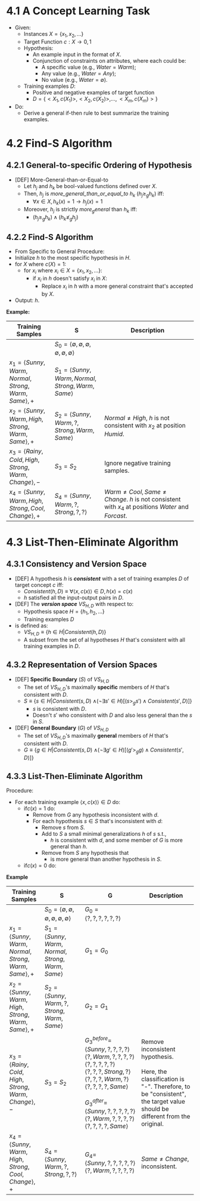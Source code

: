 # 4.1 A Concept Learning Task
- Given:
	- Instances $X=\{x_1, x_2, ...\}$
	- Target Function $c: X \rightarrow {0,1}$
	- Hypothesis:
		- An example input in the format of $X$.
		- Conjunction of constraints on attributes, where each could be:
			- A specific value (e.g., $Water=Warm$);
			- Any value (e.g., $Water=Any$);
			- No value (e.g., $Water=\emptyset$).
	- Training examples $D$:
		- Positive and negative examples of target function
		- $D=\{<X_1, c(X_1)>, <X_2, c(X_2)>, ..., <X_m, c(X_m)>\}$
- Do:
	- Derive a general if-then rule to best summarize the training examples.

# 4.2 Find-S Algorithm
## 4.2.1 General-to-specific Ordering of Hypothesis
- [DEF] More-General-than-or-Equal-to
	- Let $h_j$ and $h_k$ be bool-valued functions defined over $X$.
	- Then, $h_j$ is *more_general_than_or_equal_to* $h_k$ ($h_j\ge_g h_k$) iff:
		- $\forall x\in X, h_k(x)=1 \rightarrow h_j(x)=1$
	- Moreover, $h_j$ is strictly $more_general$ than $h_k$ iff:
		- $(h_j\ge_g h_k)\land(h_k\ngeq_g h_j)$

## 4.2.2 Find-S Algorithm
- From Specific to General
Procedure:
- Initialize $h$ to the most specific hypothesis in $H$.
- for $X$ where $c(X)=1$:
	- for $x_i$ where $x_i\in X=\{x_1,x_2,...\}$:
		- if $x_i$ in $h$ doesn't satisfy $x_i$ in $X$:
			- Replace $x_i$ in $h$ with a more general constraint that's accepted by $X$.
- Output: $h$.

**Example:**

| Training Samples                                                     | S                                                                               | Description                                                                                           |
| -------------------------------------------------------------------- | ------------------------------------------------------------------------------- | ----------------------------------------------------------------------------------------------------- |
|                                                                      | $S_0=\langle\emptyset,\emptyset,\emptyset,\emptyset,\emptyset,\emptyset\rangle$ |                                                                                                       |
| $x_1=\langle Sunny, Warm, Normal,$<br>$Strong, Warm, Same\rangle, +$ | $S_1=\langle Sunny, Warm, Normal,$<br>$Strong, Warm, Same\rangle$               |                                                                                                       |
| $x_2=\langle Sunny, Warm, High,$<br>$Strong, Warm, Same\rangle, +$   | $S_2=\langle Sunny, Warm, ?,$<br>$Strong, Warm, Same\rangle$                    | $Normal\neq High$, $h$ is not consistent with $x_2$ at position $Humid$.                              |
| $x_3=\langle Rainy, Cold, High,$<br>$Strong, Warm, Change\rangle, -$ | $S_3=S_2$                                                                       | Ignore negative training samples.                                                                     |
| $x_4=\langle Sunny, Warm, High,$<br>$Strong, Cool, Change\rangle, +$ | $S_4=\langle Sunny, Warm, ?,$<br>$Strong, ?, ?\rangle$                          | $Warm\neq Cool,Same\neq Change$. $h$ is not consistent with $x_4$ at positions $Water$ and $Forcast$. |

# 4.3 List-Then-Eliminate Algorithm
## 4.3.1 Consistency and Version Space
- [DEF] A hypothesis $h$ is ***consistent*** with a set of training examples $D$ of target concept $c$ iff:
	- $Consistent(h,D)\equiv\forall\langle x,c(x)\rangle\in D, h(x)=c(x)$
	- $h$ satisfied all the input-output pairs in $D$.
- [DEF] The ***version space*** $VS_{H,D}$ with respect to:
	- Hypothesis space $H=\{h_1, h_2, ...\}$
	- Training examples $D$
- is defined as:
	- $VS_{H,D} \equiv \{h\in H|Consistent(h,D)\}$
	- A subset from the set of al hypotheses $H$ that's consistent with all training examples in $D$.

## 4.3.2 Representation of Version Spaces
- [DEF] **Specific Boundary** ($S$) of $VS_{H,D}$
	- The set of $VS_{H,D}$'s maximally **specific** members of $H$ that's consistent with $D$.
	- $S\equiv \{s\in H | Consistent(s,D)$
	  $\land (\neg\exists s'\in H)[(s>_g s') \land Consistent(s',D)]\}$ 
		- $s$ is consistent with $D$.
		- Doesn't $s'$ who consistent with $D$ and also less general than the $s$ in $S$.
- [DEF] **General Boundary** ($G$) of $VS_{H,D}$
	- The set of $VS_{H,D}$'s maximally **general** members of $H$ that's consistent with $D$.
	- $G\equiv \{g\in H | Consistent(s,D)$
	  $\land (\neg\exists g'\in H)[(g'>_g g) \land Consistent(s',D)]\}$ 

## 4.3.3 List-Then-Eliminate Algorithm
Procedure:
- For each training example $\langle x,c(x)\rangle\in D$ do:
	- if$c(x)=1$ do:
		- Remove from $G$ any hypothesis inconsistent with $d$.
		- For each hypothesis $s\in S$ that's inconsistent with $d$:
			- Remove $s$ from $S$.
			- Add to $S$ a small minimal generalizations $h$ of $s$ s.t.,
				- $h$ is consistent with $d$, and some member of $G$ is more general than $h$.
			- Remove from $S$ any hypothesis that 
				- is more general than another hypothesis in $S$.
	- if$c(x)=0$ do:

**Example**

| Training Samples                                                     | S                                                                               | G                                                                                                                                                                                                                                                                                                                                                     | Description                                                                                                                                                     |
| -------------------------------------------------------------------- | ------------------------------------------------------------------------------- | ----------------------------------------------------------------------------------------------------------------------------------------------------------------------------------------------------------------------------------------------------------------------------------------------------------------------------------------------------- | --------------------------------------------------------------------------------------------------------------------------------------------------------------- |
|                                                                      | $S_0=\langle\emptyset,\emptyset,\emptyset,\emptyset,\emptyset,\emptyset\rangle$ | $G_0=\langle?,?,?,?,?,?\rangle$                                                                                                                                                                                                                                                                                                                       |                                                                                                                                                                 |
| $x_1=\langle Sunny, Warm, Normal,$<br>$Strong, Warm, Same\rangle, +$ | $S_1=\langle Sunny, Warm, Normal,$<br>$Strong, Warm, Same\rangle$               | $G_1=G_0$                                                                                                                                                                                                                                                                                                                                             |                                                                                                                                                                 |
| $x_2=\langle Sunny, Warm, High,$<br>$Strong, Warm, Same\rangle, +$   | $S_2=\langle Sunny, Warm, ?,$<br>$Strong, Warm, Same\rangle$                    | $G_2=G_1$                                                                                                                                                                                                                                                                                                                                             |                                                                                                                                                                 |
| $x_3=\langle Rainy, Cold, High,$<br>$Strong, Warm, Change\rangle, -$ | $S_3=S_2$                                                                       | $G_3^{before}=$<br>$\langle Sunny,?,?,?,?\rangle$<br>$\langle ?,Warm,?,?,?,?\rangle$<br>$\langle ?,?,?,?,?\rangle$<br>$\langle ?,?,?,Strong,?\rangle$<br>$\langle ?,?,?,Warm,?\rangle$<br>$\langle ?,?,?,?,Same\rangle$<br><br>$G_3^{after}=$<br>$\langle Sunny,?,?,?,?,?\rangle$<br>$\langle ?,Warm,?,?,?,?\rangle$<br>$\langle ?,?,?,?,Same\rangle$ | Remove inconsistent hypothesis. <br><br>Here, the classification is "-". Therefore, to be "consistent", the target value should be different from the original. |
| $x_4=\langle Sunny, Warm, High,$<br>$Strong, Cool, Change\rangle, +$ | $S_4=\langle Sunny, Warm, ?,$<br>$Strong, ?, ?\rangle$                          | $G_4=$<br>$\langle Sunny,?,?,?,?,?\rangle$<br>$\langle ?,Warm,?,?,?,?\rangle$                                                                                                                                                                                                                                                                         | $Same\neq Change$, inconsistent.                                                                                                                                |
